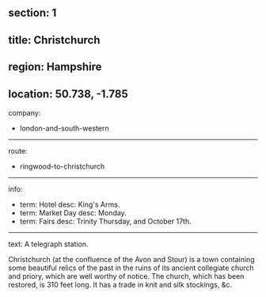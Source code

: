 ﻿section: 1
----
title: Christchurch
----
region: Hampshire
----
location: 50.738, -1.785
----
company:
- london-and-south-western
----
route:
- ringwood-to-christchurch
----
info:
- term: Hotel
  desc: King's Arms.
- term: Market Day
  desc: Monday.
- term: Fairs
  desc: Trinity Thursday, and October 17th.
----
text: A telegraph station.

Christchurch (at the confluence of the Avon and Stour) is a town containing some beautiful relics of the past in the ruins of its ancient collegiate church and priory, which are well worthy of notice. The church, which has been restored, is 310 feet long. It has a trade in knit and silk stockings, &c.
